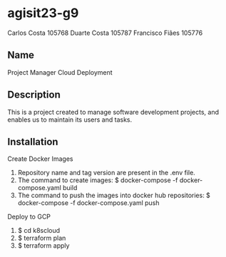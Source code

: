 # agisit23-g9
Carlos Costa 105768
Duarte Costa 105787
Francisco Fiães	105776

## Name
Project Manager Cloud Deployment

## Description
This is a project created to manage software development projects, and enables us to maintain its users and tasks. 

## Installation
Create Docker Images
1. Repository name and tag version are present in the .env file.
2. The command to create images: $ docker-compose -f docker-compose.yaml build
3. The command to push the images into docker hub repositories: $ docker-compose -f docker-compose.yaml push

Deploy to GCP
1. $ cd k8scloud
2. $ terraform plan
3. $ terraform apply